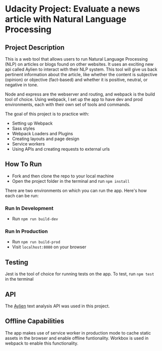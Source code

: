 # Udacity Project: Evaluate a news article with Natural Language Processing

## Project Description

This is a web tool that allows users to run Natural Language Processing (NLP) on articles or blogs found on other websites. It uses an exciting new api called Aylien to interact with their NLP system. This tool will give us back pertinent information about the article, like whether the content is subjective (opinion) or objective (fact-based) and whether it is positive, neutral, or negative in tone.

Node and express are the webserver and routing, and webpack is the build tool of choice. Using webpack, I set up the app to have dev and prod environments, each with their own set of tools and commands.

The goal of this project is to practice with:
- Setting up Webpack
- Sass styles
- Webpack Loaders and Plugins
- Creating layouts and page design
- Service workers
- Using APIs and creating requests to external urls


## How To Run

- Fork and then clone the repo to your local machine
- Open the project folder in the terminal and run `npm install`

There are two environments on which you can run the app. Here's how each can be run:

### Run In Development

- Run `npm run build-dev`

### Run In Production

- Run `npm run build-prod`
- Visit `localhost:8080` on your browser


## Testing

Jest is the tool of choice for running tests on the app. To test, run `npm test` in the terminal

## API 

The [Aylien](https://aylien.com/) text analysis API was used in this project.

## Offline Capabilities

The app makes use of service worker in production mode to cache static assets in the browser and enable offline funtionality.
Workbox is used in webpack to enable this functionality.



